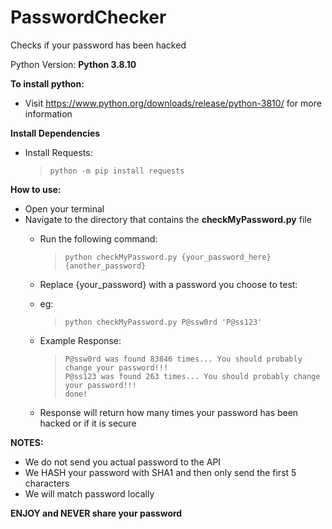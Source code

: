# PasswordChecker
Checks if your password has been hacked

Python Version: **Python 3.8.10**

**To install python:**
  * Visit https://www.python.org/downloads/release/python-3810/ for more information

**Install Dependencies**
  * Install Requests:
    >     python -m pip install requests

**How to use:**
  * Open your terminal
* Navigate to the directory that contains the **checkMyPassword.py** file
  * Run the following command:
    >     python checkMyPassword.py {your_password_here} {another_password}
  * Replace {your_password} with a password you choose to test:
  * eg:
    >     python checkMyPassword.py P@ssw0rd 'P@ss123'
  * Example Response:
    >     P@ssw0rd was found 83846 times... You should probably change your password!!!
    >     P@ss123 was found 263 times... You should probably change your password!!!
    >     done!
    
  * Response will return how many times your password has been hacked or if it is secure

**NOTES:**
  * We do not send you actual password to the API
  * We HASH your password with SHA1 and then only send the first 5 characters
  * We will match password locally

**ENJOY and NEVER share your password**
